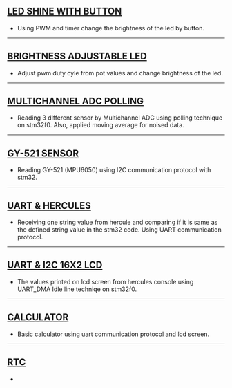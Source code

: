 
 
 ## [LED SHINE WITH BUTTON](https://github.com/HasanBeratSoke/stm32_workspace/tree/main/TIMER) 
* Using PWM and timer change the brightness of the led by button.
 ---
 ## [BRIGHTNESS ADJUSTABLE LED](https://github.com/HasanBeratSoke/stm32_workspace/tree/main/pot_read) 
* Adjust pwm duty cyle from pot values and change brightness of the led.
 ---
 ## [MULTICHANNEL ADC POLLING](https://github.com/HasanBeratSoke/stm32_workspace/tree/main/adc_multi_read) 
* Reading 3 different sensor by Multichannel ADC using polling technique on stm32f0. Also, applied moving average for noised data.
 ---
 ## [GY-521 SENSOR](https://github.com/HasanBeratSoke/stm32_workspace/tree/main/GY-521) 
* Reading GY-521 (MPU6050) using I2C communication protocol with stm32.
 ---
 ## [UART & HERCULES](https://github.com/HasanBeratSoke/stm32_workspace/tree/main/uart_hercules) 
* Receiving one string value from hercule and comparing if it is same as the defined string value in the stm32 code. Using UART communication protocol.
 ---
 ## [UART & I2C 16X2 LCD](https://github.com/HasanBeratSoke/stm32_workspace/tree/main/hercules-lcd) 
* The values printed on lcd screen from hercules console using UART_DMA Idle line techniqe on stm32f0. 
 ---
 ## [CALCULATOR](https://github.com/HasanBeratSoke/stm32_workspace/tree/main/calculator) 
* Basic calculator using uart communication protocol and lcd screen.
 ---
 ## [RTC](https://github.com/HasanBeratSoke/stm32_workspace/tree/main/RTC) 
* 

